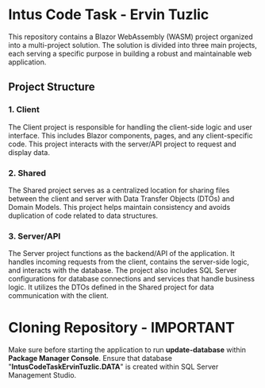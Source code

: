 # Intus Code Task - Ervin Tuzlic

This repository contains a Blazor WebAssembly (WASM) project organized into a multi-project solution. The solution is divided into three main projects, each serving a specific purpose in building a robust and maintainable web application.

## Project Structure
### 1. Client
The Client project is responsible for handling the client-side logic and user interface. This includes Blazor components, pages, and any client-specific code. This project interacts with the server/API project to request and display data.

### 2. Shared
The Shared project serves as a centralized location for sharing files between the client and server with Data Transfer Objects (DTOs) and Domain Models. This project helps maintain consistency and avoids duplication of code related to data structures.

### 3. Server/API
The Server project functions as the backend/API of the application. It handles incoming requests from the client, contains the server-side logic, and interacts with the database. The project also includes SQL Server configurations for database connections and services that handle business logic. It utilizes the DTOs defined in the Shared project for data communication with the client.


# Cloning Repository - IMPORTANT
Make sure before starting the application to run **update-database** within **Package Manager Console**. Ensure that database "**IntusCodeTaskErvinTuzlic.DATA**" is created within SQL Server Management Studio.
